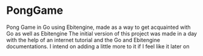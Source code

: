 # PongGame
 Pong Game in Go using Ebitengine, made as a way to get acquainted with Go as well as Ebitengine 
 The initial version of this project was made in a day with the help of an internet tutorial and the Go and Ebitengine documentations. I intend on adding a little more to it if I feel like it later on
